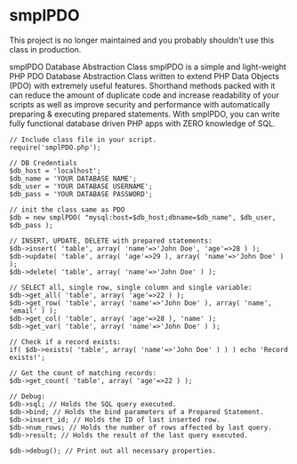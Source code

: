 # smplPDO

This project is no longer maintained and you probably shouldn't use this class in production.

smplPDO Database Abstraction Class smplPDO is a simple and light-weight PHP PDO Database Abstraction Class written to extend PHP Data Objects (PDO) with extremely useful features. Shorthand methods packed with it can reduce the amount of duplicate code and increase readability of your scripts as well as improve security and performance with automatically preparing &amp; executing prepared statements. With smplPDO, you can write fully functional database driven PHP apps with ZERO knowledge of SQL.

```
// Include class file in your script.
require('smplPDO.php');

// DB Credentials
$db_host = 'localhost';
$db_name = 'YOUR DATABASE NAME';
$db_user = 'YOUR DATABASE USERNAME';
$db_pass = 'YOUR DATABASE PASSWORD';

// init the class same as PDO
$db = new smplPDO( "mysql:host=$db_host;dbname=$db_name", $db_user, $db_pass );

// INSERT, UPDATE, DELETE with prepared statements:
$db->insert( 'table', array( 'name'=>'John Doe', 'age'=>28 ) );
$db->update( 'table', array( 'age'=>29 ), array( 'name'=>'John Doe' ) );
$db->delete( 'table', array( 'name'=>'John Doe' ) );

// SELECT all, single row, single column and single variable:
$db->get_all( 'table', array( 'age'=>22 ) );
$db->get_row( 'table', array( 'name'=>'John Doe' ), array( 'name', 'email' ) );
$db->get_col( 'table', array( 'age'=>28 ), 'name' );
$db->get_var( 'table', array( 'name'=>'John Doe' ) );

// Check if a record exists: 
if( $db->exists( 'table', array( 'name'=>'John Doe' ) ) ) echo 'Record exists!';

// Get the count of matching records:
$db->get_count( 'table', array( 'age'=>22 ) );

// Debug:
$db->sql; // Holds the SQL query executed.
$db->bind; // Holds the bind parameters of a Prepared Statement.
$db->insert_id; // Holds the ID of last inserted row.
$db->num_rows; // Holds the number of rows affected by last query.
$db->result; // Holds the result of the last query executed.

$db->debug(); // Print out all necessary properties.
```
